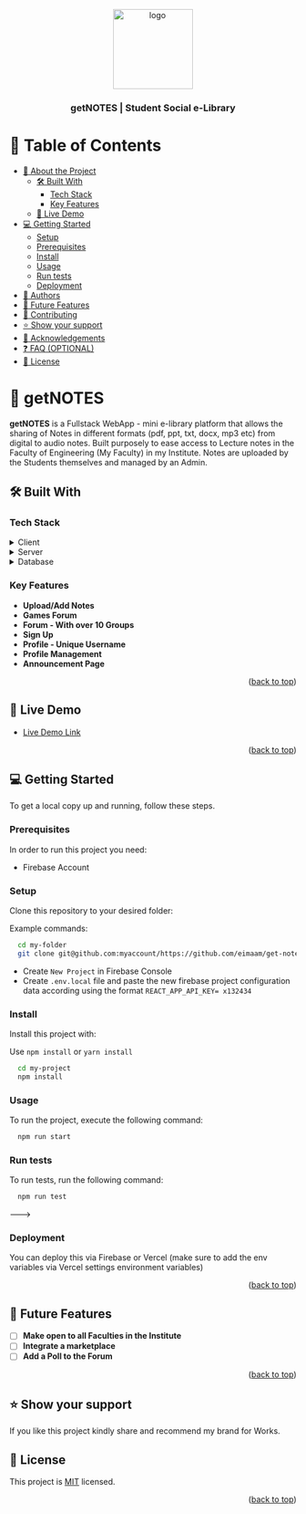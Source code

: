 <a name="readme-top"></a>

<div align="center">
  <img src="https://firebasestorage.googleapis.com/v0/b/myportfolio-1b84c.appspot.com/o/projects%2Fget-notes-banner.svg?alt=media&token=8c75be4d-1412-4368-962e-19b0360facac" alt="logo" width="140"  height="auto" />
  <br/>

  <h3><b>getNOTES | Student Social e-Library</b></h3>

</div>

<!-- TABLE OF CONTENTS -->

# 📗 Table of Contents

- [📖 About the Project](#about-project)
  - [🛠 Built With](#built-with)
    - [Tech Stack](#tech-stack)
    - [Key Features](#key-features)
  - [🚀 Live Demo](#live-demo)
- [💻 Getting Started](#getting-started)
  - [Setup](#setup)
  - [Prerequisites](#prerequisites)
  - [Install](#install)
  - [Usage](#usage)
  - [Run tests](#run-tests)
  - [Deployment](#triangular_flag_on_post-deployment)
- [👥 Authors](#authors)
- [🔭 Future Features](#future-features)
- [🤝 Contributing](#contributing)
- [⭐️ Show your support](#support)
- [🙏 Acknowledgements](#acknowledgements)
- [❓ FAQ (OPTIONAL)](#faq)
- [📝 License](#license)

<!-- PROJECT DESCRIPTION -->

# 📖 getNOTES <a name="about-project"></a>

**getNOTES** is a Fullstack WebApp - mini e-library platform that allows the sharing of Notes in different formats (pdf, ppt, txt, docx, mp3 etc) from digital to audio notes. Built purposely to ease access to Lecture notes in the Faculty of Engineering (My Faculty) in my Institute. Notes are uploaded by the Students themselves and managed by an Admin.

## 🛠 Built With <a name="built-with"></a>

### Tech Stack <a name="tech-stack"></a>

<details>
  <summary>Client</summary>
  <ul>
    <li><a href="https://reactjs.org/">React.js</a></li>
    <li><a href="https://sass.org/">SASS</a></li>
    <li><a href="#">React Toastify</a></li>
  </ul>
</details>

<details>
  <summary>Server</summary>
  <ul>
    <li><a href="https://console.firebase.com/">Firebase</a></li>
  </ul>
</details>

<details>
<summary>Database</summary>
  <ul>
    <li><a href="https://www.firebase.com/">FireStore</a></li>
  </ul>
</details>

<!-- Features -->

### Key Features <a name="key-features"></a>


- **Upload/Add Notes**
- **Games Forum**
- **Forum - With over 10 Groups**
- **Sign Up**
- **Profile - Unique Username**
- **Profile Management**
- **Announcement Page**


<p align="right">(<a href="#readme-top">back to top</a>)</p>

<!-- LIVE DEMO -->

## 🚀 Live Demo <a name="live-demo"></a>

- [Live Demo Link](https://getnotes.xyz)

<p align="right">(<a href="#readme-top">back to top</a>)</p>

<!-- GETTING STARTED -->

## 💻 Getting Started <a name="getting-started"></a>

To get a local copy up and running, follow these steps.

### Prerequisites

In order to run this project you need:
- Firebase Account

<!--
Example command:

```sh
 gem install rails
```
 -->

### Setup

Clone this repository to your desired folder:

Example commands:

```sh
  cd my-folder
  git clone git@github.com:myaccount/https://github.com/eimaam/get-notes.git
```

- Create `New Project` in Firebase Console
- Create `.env.local` file and paste the new firebase project configuration data according using the format `REACT_APP_API_KEY= x132434`

### Install

Install this project with:

 Use `npm install` or `yarn install`
```sh
  cd my-project
  npm install
```

### Usage

To run the project, execute the following command:


```sh
  npm run start
```

### Run tests

To run tests, run the following command:


```sh
  npm run test
```
--->

### Deployment

You can deploy this via Firebase or Vercel (make sure to add the env variables via Vercel settings environment variables)

<p align="right">(<a href="#readme-top">back to top</a>)</p>

<!-- FUTURE FEATURES -->

## 🔭 Future Features <a name="future-features"></a>


- [ ] **Make open to all Faculties in the Institute**
- [ ] **Integrate a marketplace**
- [ ] **Add a Poll to the Forum**

<p align="right">(<a href="#readme-top">back to top</a>)</p>

<!-- SUPPORT -->

## ⭐️ Show your support <a name="support"></a>

If you like this project kindly share and recommend my brand for Works.


<!-- LICENSE -->

## 📝 License <a name="license"></a>

This project is [MIT](./LICENSE) licensed.


<p align="right">(<a href="#readme-top">back to top</a>)</p>
